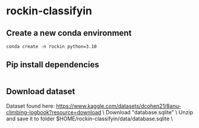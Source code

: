 # rockin-classifyin

## Create a new conda environment 
```
conda create -n rockin python=3.10
```

## Pip install dependencies
```

```

## Download dataset
Dataset found here: https://www.kaggle.com/datasets/dcohen21/8anu-climbing-logbook?resource=download \\
Download "database.sqlite" \\
Unzip and save it to folder $HOME/rockin-classifyin/data/database.sqlite \\
